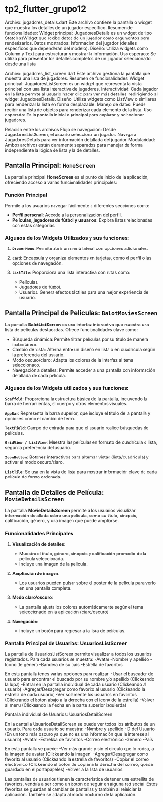 # tp2_flutter_grupo12
Archivo: jugadores_details.dart
Este archivo contiene la pantalla o widget que muestra los detalles de un jugador específico.
Resumen de funcionalidades:
Widget principal:
JugadoresDetails es un widget de tipo StatelessWidget que recibe datos de un jugador como argumentos para renderizarlos.
Datos mostrados:
Información del jugador (detalles específicos que dependerán del modelo).
Diseño:
Utiliza widgets como Column y Text para estructurar y mostrar la información.
Uso esperado:
Se utiliza para presentar los detalles completos de un jugador seleccionado desde una lista.


Archivo: jugadores_list_screen.dart
Este archivo gestiona la pantalla que muestra una lista de jugadores.
Resumen de funcionalidades:
Widget principal:
JugadoresListScreen es un widget que representa la vista principal con una lista interactiva de jugadores.
Interactividad:
Cada jugador en la lista permite al usuario hacer clic para ver más detalles, redirigiendo al widget JugadoresDetails.
Diseño:
Utiliza widgets como ListView o similares para renderizar la lista en forma desplazable.
Manejo de datos:
Puede recibir una lista de objetos para renderizar cada elemento de la lista.
Uso esperado:
Es la pantalla inicial o principal para explorar y seleccionar jugadores.

Relación entre los archivos
Flujo de navegación:
Desde JugadoresListScreen, el usuario selecciona un jugador.
Navega a JugadoresDetails para ver información detallada del jugador.
Modularidad:
Ambos archivos están claramente separados para manejar de forma independiente la lógica de lista y la de detalles.


## Pantalla Principal: `HomeScreen`

La pantalla principal **HomeScreen** es el punto de inicio de la aplicación, ofreciendo acceso a varias funcionalidades principales:

### Función Principal
Permite a los usuarios navegar fácilmente a diferentes secciones como:
- **Perfil personal**: Accede a la personalización del perfil.
- **Películas, jugadores de fútbol y usuarios**: Explora listas relacionadas con estas categorías.

### Algunos de los Widgets Utilizados y sus funciones:

1. **`DrawerMenu`**: Permite abrir un menú lateral con opciones adicionales.

2. **`Card`**: Encapsula y organiza elementos en tarjetas, como el perfil o las opciones de navegación.

3. **`ListTile`**: Proporciona una lista interactiva con rutas como:
     - Películas.
     - Jugadores de fútbol.
     - Usuarios.
      Genera efectos táctiles para una mejor experiencia de usuario.

## Pantalla Principal de Peliculas: `BalotMoviesScreen`
La pantalla **BalotListScreen** es una interfaz interactiva que muestra una lista de películas destacadas. Ofrece funcionalidades clave como:

- Búsqueda dinámica: Permite filtrar películas por su título de manera instantánea.
- Cambio de vista: Alterna entre un diseño en lista o en cuadrícula según la preferencia del usuario.
- Modo oscuro/claro: Adapta los colores de la interfaz al tema seleccionado.
- Navegación a detalles: Permite acceder a una pantalla con información detallada de cada película.

### Algunos de los Widgets utilizados y sus funciones:
**`Scaffold`**: Proporciona la estructura básica de la pantalla, incluyendo la barra de herramientas, el cuerpo y otros elementos visuales.

**`AppBar`**: Representa la barra superior, que incluye el título de la pantalla y opciones como el cambio de tema.

**`TextField`**: Campo de entrada para que el usuario realice búsquedas de películas.

**`GridView / ListView`**: Muestra las películas en formato de cuadrícula o lista, según la preferencia del usuario.

**`IconButton`**: Botones interactivos para alternar vistas (lista/cuadrícula) y activar el modo oscuro/claro.

**`ListTile`**: Se usa en la vista de lista para mostrar información clave de cada película de forma ordenada.

## Pantalla de Detalles de Película: `MovieDetailsScreen`

La pantalla **MovieDetailsScreen** permite a los usuarios visualizar información detallada sobre una película, como su título, sinopsis, calificación, género, y una imagen que puede ampliarse.

### Funcionalidades Principales
1. **Visualización de detalles**:
   - Muestra el título, género, sinopsis y calificación promedio de la película seleccionada.
   - Incluye una imagen de la pelicula.

2. **Ampliación de imagen**:
   - Los usuarios pueden pulsar sobre el poster de la película para verlo en una pantalla completa.

3. **Modo claro/oscuro**:
   - La pantalla ajusta los colores automáticamente según el tema seleccionado en la aplicación (claro/oscuro).

4. **Navegación**:
   - Incluye un botón para regresar a la lista de películas.

### Pantalla Principal de Usuarios: UsuariosListScreen

La pantalla de UsuariosListScreen permite visualizar a todos los usuarios registrados.
Para cada usuarios se muestra:
-Ávatar
-Nombre y apellido
-Icono de género 
-Bandera de su país 
-Estrella de favoritos

En esta pantalla tenes varias opciones para realizar:
-Usar el buscador de usuario para encontrar el buscado por su nombre y/o apellido (Clickeando la lupa)
-Entrar en la pantalla individual de cada usuario (Clickeando al usuario)
-Agregar/Desagregar como favorito al usuario (Clickeando la estrella de cada usuario)
-Ver solamente los usuarios en favoritos (Clickeando el boton abajo a la derecha con el icono de la estrella)
-Volver al menu (Clickeando la flecha en la parte superior izquierda)

Pantalla individual de Usuarios: UsuariosDetailScreen

En la pantalla UsuariosDetailScreen se puede ver todos los atributos de un usuario.
Para cada usuario se muestra:
-Nombre y apellido
-ID del Usuario (En un tono más oscuro ya que no es una información que le interese al usuario)
-Avatar
-Estrekka de favoritos
-Correo electrónico
-Género
-País

En esta pantalla se puede:
-Ver más grande y sin el circulo que lo rodea, a la imagen de avatar (Clickeando la imagen)
-Agregar/Desagregar como favorito al usuario (Clickeando la estrella de favoritos)
-Copiar el correo electrónico (Clickeando el boton de copiar a la derecha del correo, queda guardado en el portapapeles)
-Volver a la lista de usuarios

Las pantallas de usuarios tienen la caracteristica de tener una estrellita de favoritos, vendría a ser como un botón de seguir en alguna red social.
Estos favoritos se guardan al cambiar de pantallas y también al reiniciar la aplicación.
También se adapta al modo nocturno de la aplicación.
